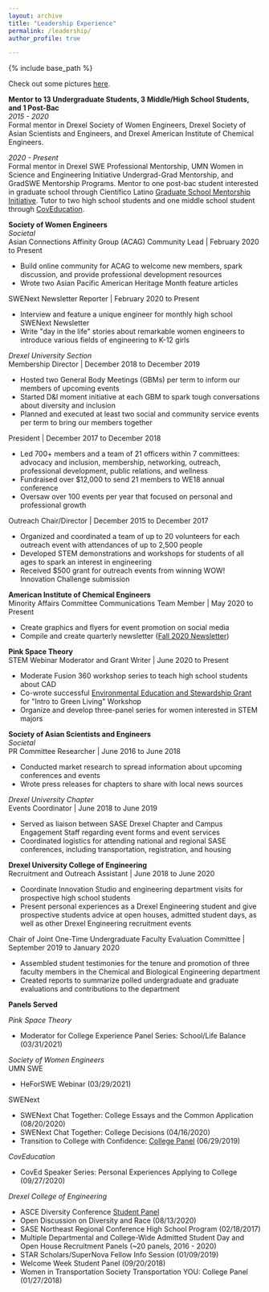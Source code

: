 ```yaml
---
layout: archive
title: "Leadership Experience"
permalink: /leadership/
author_profile: true

---
```


{% include base_path %}

Check out some pictures [here](https://www.canva.com/design/DAEBhPUYyUw/KlpMFDfjNx-enIyxhwRbvQ/view?website#2). <br/>

**Mentor to 13 Undergraduate Students, 3 Middle/High School Students, and 1 Post-Bac** <br/>
*2015 - 2020* <br/>
Formal mentor in Drexel Society of Women Engineers, Drexel Society of Asian Scientists and Engineers, and Drexel American Institute of Chemical Engineers. <br/> 

*2020 - Present* <br/>
Formal mentor in Drexel SWE Professional Mentorship, UMN Women in Science and Engineering Initiative Undergrad-Grad Mentorship, and GradSWE Mentorship Programs. Mentor to one post-bac student interested in graduate school through Científico Latino [Graduate School Mentorship Initiative](https://www.cientificolatino.com/gsmi). Tutor to two high school students and one middle school student through [CovEducation](https://www.coved.org/).  

**Society of Women Engineers** <br/>
*Societal*<br/>
Asian Connections Affinity Group (ACAG) Community Lead | February 2020 to Present
 * Build online community for ACAG to welcome new members, spark discussion, and provide professional development resources
 * Wrote two Asian Pacific American Heritage Month feature articles

SWENext Newsletter Reporter | February 2020 to Present
 * Interview and feature a unique engineer for monthly high school SWENext Newsletter
 * Write "day in the life" stories about remarkable women engineers to introduce various fields of engineering to K-12 girls
 
*Drexel University Section*<br/>
Membership Director | December 2018 to December 2019
 * Hosted two General Body Meetings (GBMs) per term to inform our members of upcoming events
 * Started D&I moment initiative at each GBM to spark tough conversations about diversity and inclusion
 * Planned and executed at least two social and community service events per term to bring our members together

President | December 2017 to December 2018
 * Led 700+ members and a team of 21 officers within 7 committees: advocacy and inclusion, membership, networking, outreach, professional development, public relations, and wellness
 * Fundraised over $12,000 to send 21 members to WE18 annual conference
 * Oversaw over 100 events per year that focused on personal and professional growth
 
Outreach Chair/Director | December 2015 to December 2017
 * Organized and coordinated a team of up to 20 volunteers for each outreach event with attendances of up to 2,500 people
 * Developed STEM demonstrations and workshops for students of all ages to spark an interest in engineering
 * Received $500 grant for outreach events from winning WOW! Innovation Challenge submission

**American Institute of Chemical Engineers**<br/>
Minority Affairs Committee Communications Team Member | May 2020 to Present
 * Create graphics and flyers for event promotion on social media
 * Compile and create quarterly newsletter ([Fall 2020 Newsletter](https://www.aiche.org/sites/default/files/community/163461/aiche-community-site-newsletter/1434866/fall2020macnewsletter.pdf))
 
**Pink Space Theory**<br/>
STEM Webinar Moderator and Grant Writer | June 2020 to Present
 * Moderate Fusion 360 workshop series to teach high school students about CAD
 * Co-wrote successful [Environmental Education and Stewardship Grant](https://cdn-dominionenergy-prd-001.azureedge.net/-/media/pdfs/global/company/environmental-grants-recipients.pdf?la=en&rev=03f7e7ef8a6341168aedd4e03b45608a&hash=6956FE4B31FF625C187566CF520FBA7C) for "Intro to Green Living" Workshop
 * Organize and develop three-panel series for women interested in STEM majors 
  
**Society of Asian Scientists and Engineers**<br/>
*Societal*<br/>
PR Committee Researcher | June 2016 to June 2018
 * Conducted market research to spread information about upcoming conferences and events
 * Wrote press releases for chapters to share with local news sources
 
*Drexel University Chapter*<br/>
Events Coordinator | June 2018 to June 2019
 * Served as liaison between SASE Drexel Chapter and Campus Engagement Staff regarding event forms and event services
 * Coordinated logistics for attending national and regional SASE conferences, including transportation, registration, and housing
 
**Drexel University College of Engineering**<br/>
Recruitment and Outreach Assistant | June 2018 to June 2020
 * Coordinate Innovation Studio and engineering department visits for prospective high school students
 * Present personal experiences as a Drexel Engineering student and give prospective students advice at open houses, admitted student days, as well as other Drexel Engineering recruitment events 
 
Chair of Joint One-Time Undergraduate Faculty Evaluation Committee | September 2019 to January 2020
 * Assembled student testimonies for the tenure and promotion of three faculty members in the Chemical and Biological Engineering department
 * Created reports to summarize polled undergraduate and graduate evaluations and contributions to the department


**Panels Served** <br/>

*Pink Space Theory* <br/>
 * Moderator for College Experience Panel Series: School/Life Balance (03/31/2021)
 
*Society of Women Engineers* <br/>
UMN SWE <br/>
 * HeForSWE Webinar (03/29/2021)
 
SWENext <br/>
 * SWENext Chat Together: College Essays and the Common Application (08/20/2020)
 * SWENext Chat Together: College Decisions (04/16/2020)
 * Transition to College with Confidence: [College Panel](https://alltogether.swe.org/2020/01/philadelphia-outreach-event-wins-swe-award/) (06/29/2019)

*CovEducation* <br/>
 * CovEd Speaker Series: Personal Experiences Applying to College (09/27/2020)
 
*Drexel College of Engineering* <br/>
 * ASCE Diversity Conference [Student Panel](https://drexel.edu/engineering/news-events/news/archive/2019/May/asce-hosts-conference-on-diversity-and-inclusion/)
 * Open Discussion on Diversity and Race (08/13/2020)
 * SASE Northeast Regional Conference High School Program (02/18/2017)
 * Multiple Departmental and College-Wide Admitted Student Day and Open House Recruitment Panels (~20 panels, 2016 - 2020)
 * STAR Scholars/SuperNova Fellow Info Session (01/09/2019)
 * Welcome Week Student Panel (09/20/2018)
 * Women in Transportation Society Transportation YOU: College Panel (01/27/2018)
 
